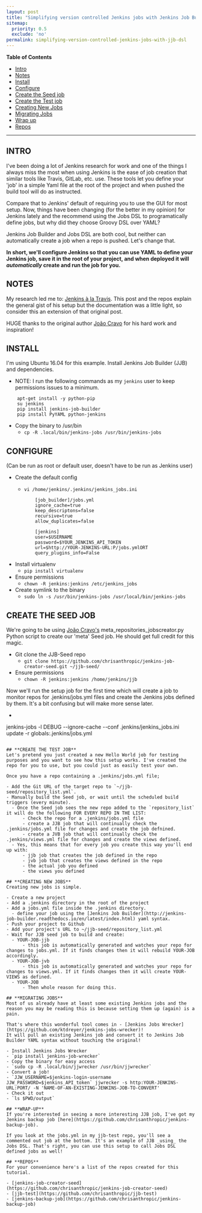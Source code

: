 ```yaml
---
layout: post
title: "Simplifying version controlled Jenkins jobs with Jenkins Job Builder and Jobs DSL"
sitemap:
  priority: 0.5
  exclude: 'no'
permalink: simplifying-version-controlled-jenkins-jobs-with-jjb-dsl
---
```

**Table of Contents**

- [Intro](#intro)
- [Notes](#notes)
- [Install](#install)
- [Configure](#configure)
- [Create the Seed job](#create-the-seed-job)
- [Create the Test job](#create-the-test-job)
- [Creating New Jobs](#creating-new-jobs)
- [Migrating Jobs](#migrating-jobs)
- [Wrap up](#wrap-up)
- [Repos](#repos)

----------------

## **INTRO**
I've been doing a lot of Jenkins research for work and one of the things I always miss the most when using Jenkins is the ease of job creation that similar tools like Travis, GitLab, etc. use. These tools let you define your 'job' in a simple Yaml file at the root of the project and when pushed the build tool will do as instructed.

Compare that to Jenkins' default of requiring you to use the GUI for most setup. Now, things have been changing (for the better in my opinion) for Jenkins lately and the recommend using the Jobs DSL to programatically define jobs, but why did they choose Groovy DSL over YAML?

Jenkins Job Builder and Jobs DSL are both cool, but neither can automatically create a job when a repo is pushed. Let's change that.

**In short, we'll configure Jenkins so that you can use YAML to define your Jenkins job, save it in the root of your project, and when deployed it will _automatically_ create and run the job for you.**

## **NOTES**
My research led me to: [Jenkins à la Travis](https://medium.com/mindera/jenkins-a-la-travis-6c5a8debbb5b). This post and the repos explain the general gist of his setup but the documentation was a little light, so consider this an extension of that original post.

HUGE thanks to the original author [João Cravo](https://twitter.com/joaogbcravo) for his hard work and inspiration!

## **INSTALL**
I'm using Ubuntu 16.04 for this example.
Install Jenkins Job Builder (JJB) and dependencies.

- NOTE: I run the following commands as my `jenkins` user to keep permissions issues to a minimum.

```
    apt-get install -y python-pip
    su jenkins
    pip install jenkins-job-builder
    pip install PyYAML python-jenkins
```
- Copy the binary to /usr/bin
  - `cp -R .local/bin/jenkins-jobs /usr/bin/jenkins-jobs`

## **CONFIGURE**
(Can be run as root or default user, doesn't have to be run as Jenkins user)

- Create the default config
  - `vi /home/jenkins/.jenkins/jenkins_jobs.ini`

    ```
        [job_builder]/jobs.yml
        ignore_cache=true
        keep_descriptons=false
        recursive=true
        allow_duplicates=false

        [jenkins]
        user=$USERNAME
        password=$YOUR_JENKINS_API_TOKEN
        url=$http://YOUR-JENKINS-URL:P/jobs.ymlORT
        query_plugins_info=False
    ```
- Install virtualenv
    - `pip install virtualenv`
- Ensure permissions
    - `chown -R jenkins:jenkins /etc/jenkins_jobs`
- Create symlink to the binary
    - `sudo ln -s /usr/bin/jenkins-jobs /usr/local/bin/jenkins-jobs`

## **CREATE THE SEED JOB**
We're going to be using [João Cravo's](https://twitter.com/joaogbcravo) meta_repositories_jobscreator.py Python script to create our 'meta' Seed job. He should get full credit for this magic.

- Git clone the JJB-Seed repo
    - `git clone https://github.com/chrisanthropic/jenkins-job-creator-seed.git ~/jjb-seed/`
- Ensure permissions
    - `chown -R jenkins:jenkins /home/jenkins/jjb`

Now we'll run the setup job for the first time which will create a job to monitor repos for .jenkins/jobs.yml files and create the Jenkins jobs defined by them. It's a bit confusing but will make more sense later.

- ```
jenkins-jobs -l DEBUG --ignore-cache --conf .jenkins/jenkins_jobs.ini update -r globals:.jenkins/jobs.yml
  ```

## **CREATE THE TEST JOB**
Let's pretend you just created a new Hello World job for testing purposes and you want to see how this setup works. I've created the repo for you to use, but you could just as easily test your own.

Once you have a repo containing a .jenkins/jobs.yml file;

- Add the Git URL of the target repo to `~/jjb-seed/repository_list.yml`.
- Manually build the Seed job, or wait until the scheduled build triggers (every minute).
    - Once the Seed job sees the new repo added to the `repository_list` it will do the following FOR EVERY REPO IN THE LIST:
        - Check the repo for a .jenkins/jobs.yml file
        - create a JJB job that will continually check the .jenkins/jobs.yml file for changes and create the job defnined.
        - create a JVB job that will continually check the .jenkins/views.yml file for changes and create the views defined.
    - Yes, this means that for every job you create this way you'll end up with:
        - jjb job that creates the job defined in the repo
        - jvb job that creates the views defined in the repo
        - the actual job you defined
        - the views you defined

## **CREATING NEW JOBS**
Creating new jobs is simple.

- Create a new project
- Add a .jenkins directory in the root of the project
- Add a jobs.yml file inside the .jenkins directory.
    - define your job using the [Jenkins Job Builder](http://jenkins-job-builder.readthedocs.io/en/latest/index.html) yaml syntax.
- Push your project to Github
- Add your project's URL to ~/jjb-seed/repository_list.yml
- Wait for JJB seed job to build and create:
    - YOUR-JOB-jjb
        - this job is automatically generated and watches your repo for changes to jobs.yml. If it finds changes then it will rebuild YOUR-JOB accordingly.
    - YOUR-JOB-jvb
        - this job is automatically generated and watches your repo for changes to views.yml. If it finds changes then it will create YOUR-VIEWS as defined.
    - YOUR-JOB
        - Then whole reason for doing this.

## **MIGRATING JOBS**
Most of us already have at least some existing Jenkins jobs and the reason you may be reading this is because setting them up (again) is a pain.

That's where this wonderful tool comes in - [Jenkins Jobs Wrecker](https://github.com/ktdreyer/jenkins-jobs-wrecker)!
It will pull an existing Jenkins job and convert it to Jenkins Job Builder YAML syntax without touching the original!

- Install Jenkins Jobs Wrecker
  - `pip install jenkins-job-wrecker`
- Copy the binary for easy access
  - `sudo cp -R .local/bin/jjwrecker /usr/bin/jjwrecker`
- Convert a job!
  - `JJW_USERNAME=$jenkins-login-username JJW_PASSWORD=$jenkins_API_token` jjwrecker -s http:YOUR-JENKINS-URL:PORT/ -N 'NAME-OF-AN-EXISTING-JENKINS-JOB-TO-CONVERT'
- Check it out
  - `ls $PWD/output`

## **WRAP-UP**
If you're interested in seeing a more interesting JJB job, I've got my Jenkins backup job [here](https://github.com/chrisanthropic/jenkins-backup-job).

If you look at the jobs.yml in my jjb-test repo, you'll see a commented out job at the bottom. It's an example of JJB _using_ the Jobs DSL. That's right, you can use this setup to call Jobs DSL defined jobs as well!

## **REPOS**
For your convenience here's a list of the repos created for this tutorial.

- [jenkins-job-creator-seed](https://github.com/chrisanthropic/jenkins-job-creator-seed)
- [jjb-test](https://github.com/chrisanthropic/jjb-test)
- [jenkins-backup-job](https://github.com/chrisanthropic/jenkins-backup-job)
